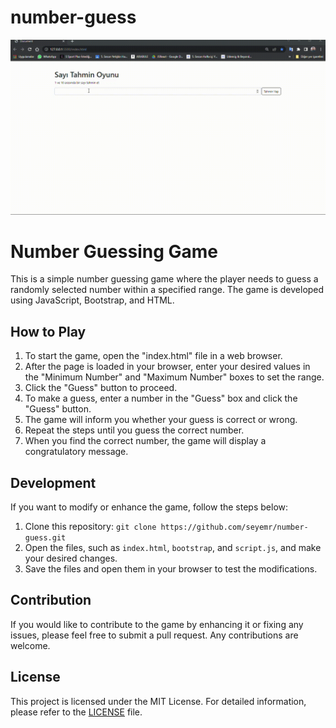 # number-guess

<img src="/gif/gif.gif">

# Number Guessing Game

This is a simple number guessing game where the player needs to guess a randomly selected number within a specified range. The game is developed using JavaScript, Bootstrap, and HTML.

## How to Play

1. To start the game, open the "index.html" file in a web browser.
2. After the page is loaded in your browser, enter your desired values in the "Minimum Number" and "Maximum Number" boxes to set the range.
3. Click the "Guess" button to proceed.
4. To make a guess, enter a number in the "Guess" box and click the "Guess" button.
5. The game will inform you whether your guess is correct or wrong.
6. Repeat the steps until you guess the correct number.
7. When you find the correct number, the game will display a congratulatory message.

## Development

If you want to modify or enhance the game, follow the steps below:

1. Clone this repository: `git clone https://github.com/seyemr/number-guess.git`
2. Open the files, such as `index.html`, `bootstrap`, and `script.js`, and make your desired changes.
3. Save the files and open them in your browser to test the modifications.

## Contribution

If you would like to contribute to the game by enhancing it or fixing any issues, please feel free to submit a pull request. Any contributions are welcome.

## License

This project is licensed under the MIT License. For detailed information, please refer to the [LICENSE](LICENSE) file.